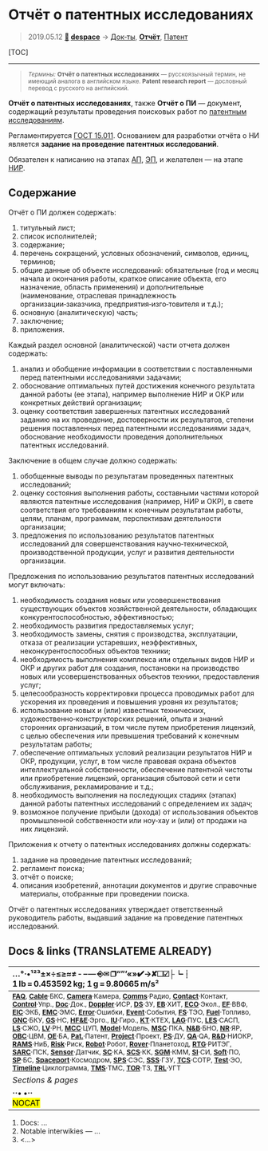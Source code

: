 # Отчёт о патентных исследованиях
> 2019.05.12 **[🚀](../index/index.md) [despace](index.md)** → [Док‑ты](doc.md), **[Отчёт](report.md)**, [Патент](патент.md)

[TOC]

---

> <small>*Термины:* **Отчёт о патентных исследованиях** — русскоязычный термин, не имеющий аналога в английском языке. **Patent research report** — дословный перевод с русского на английский.</small>

**Отчёт о патентных исследованиях**, также **Отчёт о ПИ** — документ, содержащий результаты проведения поисковых работ по [патентным исследованиям](patent_res.md).

Регламентируется [ГОСТ 15.011](гост_15_011.md). Основанием для разработки отчёта о НИ является **задание на проведение патентных исследований**.

Обязателен к написанию на этапах [АП](rnd_ap.md), [ЭП](rnd_ep.md), и желателен — на этапе [НИР](rnd_0.md).



## Содержание
Отчёт о ПИ должен содержать:

   1. титульный лист;
   1. список исполнителей;
   1. содержание;
   1. перечень сокращений, условных обозначений, символов, единиц, терминов;
   1. общие данные об объекте исследований: обязательные (год и месяц начала и окончания работы, краткое описание объекта, его назначение, область применения) и дополнительные (наименование, отраслевая принадлежность организации‑заказчика, предприятия‑изго‑товителя и т.д.);
   1. основную (аналитическую) часть;
   1. заключение;
   1. приложения.

Каждый раздел основной (аналитической) части отчета должен содержать:

   1. анализ и обобщение информации в соответствии с поставленными перед патентными исследованиями задачами;
   1. обоснование оптимальных путей достижения конечного результата данной работы (ее этапа), например выполнение НИР и ОКР или конкретных действий организации;
   1. оценку соответствия завершенных патентных исследований заданию на их проведение, достоверности их результатов, степени решения поставленных перед патентными исследованиями задач, обоснование необходимости проведения дополнительных патентных исследований.

Заключение в общем случае должно содержать:

   1. обобщенные выводы по результатам проведенных патентных исследований;
   1. оценку состояния выполнения работы, составными частями которой являются патентные исследования (например, НИР и ОКР), в свете соответствия его требованиям к конечным результатам работы, целям, планам, программам, перспективам деятельности организации;
   1. предложения по использованию результатов патентных исследований для совершенствования научно‑технической, производственной продукции, услуг и развития деятельности организации.

Предложения по использованию результатов патентных исследований могут включать:

   1. необходимость создания новых или усовершенствования существующих объектов хозяйственной деятельности, обладающих конкурентоспособностью, эффективностью;
   1. необходимость развития предоставляемых услуг;
   1. необходимость замены, снятия с производства, эксплуатации, отказа от реализации устаревших, неэффективных, неконкурентоспособных объектов техники;
   1. необходимость выполнения комплекса или отдельных видов НИР и ОКР и других работ для создания, постановки на производство новых или усовершенствованных объектов техники, предоставления услуг;
   1. целесообразность корректировки процесса проводимых работ для ускорения их проведения и повышения уровня их результатов;
   1. использование новых и (или) известных технических, художественно‑конструкторских решений, опыта и знаний сторонних организаций, в том числе путем приобретения лицензий, с целью обеспечения или превышения требований к конечным результатам работы;
   1. обеспечение оптимальных условий реализации результатов НИР и ОКР, продукции, услуг, в том числе правовая охрана объектов интеллектуальной собственности, обеспечение патентной чистоты или приобретение лицензий, организация сбытовой сети и сети обслуживания, рекламирование и т.д.;
   1. необходимость выполнения на последующих стадиях (этапах) данной работы патентных исследований с определением их задач;
   1. возможное получение прибыли (дохода) от использования объектов промышленной собственности или ноу‑хау и (или) от продажи на них лицензий.

Приложения к отчету о патентных исследованиях должны содержать:

   1. задание на проведение патентных исследований;
   1. регламент поиска;
   1. отчёт о поиске;
   1. описания изобретений, аннотации документов и другие справочные материалы, отобранные при проведении поиска.

Отчёт о патентных исследованиях утверждает ответственный руководитель работы, выдавший задание на проведение патентных исследований.



<p style="page-break-after:always"> </p>

## Docs & links (TRANSLATEME ALREADY)
|…°·•¹²³±×÷≤≥≈≠ ‑ −— ⎆✉ ❐“”’«»✔→✘☐☑├┕┆ 1 lb = 0.453592 kg; 1 g = 9.80665 m/s²|
|:--|
|<small>**[FAQ](faq.md)**, **[Cable](cable.md)**·БКС, **[Camera](camera.md)**·Камера, **[Comms](comms.md)**·Радио, **[Contact](contact.md)**·Контакт, **[Control](control.md)**·Упр., **[Doc](doc.md)**·Док., **[Doppler](doppler.md)**·ИСР, **[DS](ds.md)**·ЗУ, **[EB](eb.md)**·ХИТ, **[ECO](ecology.md)**·Экол., **[EF](ef.md)**·ВВФ, **[ElC](elc.md)**·ЭКБ, **[EMC](emc.md)**·ЭМС, **[Error](error.md)**·Ошибки, **[Event](event.md)**·События, **[FS](fs.md)**·ТЭО, **[Fuel](fuel.md)**·Топливо, **[GNC](gnc.md)**·БКУ, **[GS](scs.md)**·НС, **[HF&E](hfe.md)**·Эрго., **[IU](iu.md)**·Гиро., **[KT](kt.md)**·КТЕХ, **[LAG](lag.md)**·ПУC, **[LES](les.md)**·САСП, **[LS](ls.md)**·СЖО, **[LV](lv.md)**·РН, **[MCC](mcc.md)**·ЦУП, **[Model](model.md)**·Модель, **[MSC](sc.md)**·ПКА, **[N&B](nnb.md)**·БНО, **[NR](nr.md)**·ЯР, **[OBC](obc.md)**·ЦВМ, **[OE](oe.md)**·БА, **[Pat.](патент.md)**·Патент, **[Project](project.md)**·Проект, **[PS](ps.md)**·ДУ, **[QA](quality.md)**·QA, **[R&D](rnd.md)**·НИОКР, **[RAMS](rams.md)**·НиБ, **[Risk](risk.md)**·Риск, **[Robot](robotics.md)**·Робот, **[Rover](rover.md)**·Планетоход, **[RTG](rtg.md)**·РИТЭГ, **[SARC](sarc.md)**·ПСК, **[Sensor](sensor.md)**·Датчик, **[SC](sc.md)**·КА, **[SCS](scs.md)**·КК, **[SGM](sgm.md)**·КММ, **[SI](si.md)**·СИ, **[Soft](soft.md)**·ПО, **[SP](sp.md)**·БС, **[Spaceport](spaceport.md)**·Космодром, **[SPS](sps.md)**·СЭС, **[SSS](sss.md)**·ГЗУ, **[TCS](tcs.md)**·СОТР, **[Test](test.md)**·ЭО, **[Timeline](timeline.md)**·Циклограмма, **[TMS](tms.md)**·ТМС, **[TOR](tor.md)**·ТЗ, **[TRL](trl.md)**·УГТ</small>|
|*Sections & pages*|
|**··• [](.md) •··**<br> <mark>NOCAT</mark> |

   1. Docs: …
   1. Notable interwikies — …
   1. <…>

